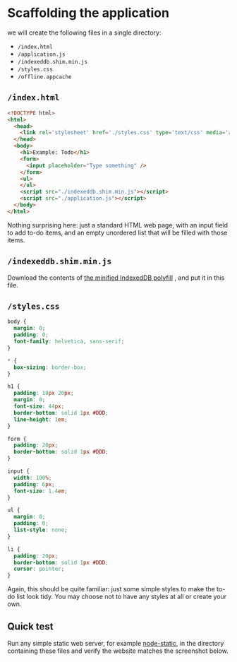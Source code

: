 # Scaffolding the application

we will create the following files in a single directory:

- `/index.html`
- `/application.js`
- `/indexeddb.shim.min.js`
- `/styles.css`
- `/offline.appcache`

## `/index.html`

```html
<!DOCTYPE html>
<html>
  <head>
    <link rel='stylesheet' href='./styles.css' type='text/css' media='all' />
  </head>
  <body>
    <h1>Example: Todo</h1>
    <form>
      <input placeholder="Type something" />
    </form>
    <ul>
    </ul>
    <script src="./indexeddb.shim.min.js"></script>
    <script src="./application.js"></script>
  </body>
</html>
```

Nothing surprising here: just a standard HTML web page, with an input field to add to-do items, and an empty unordered list that will be filled with those items.

## `/indexeddb.shim.min.js`

Download the contents of [the minified IndexedDB polyfill](https://raw.githubusercontent.com/matthew-andrews/offline-todo/gh-pages/indexeddb.shim.min.js)
, and put it in this file.

## `/styles.css`

```css
body {
  margin: 0;
  padding: 0;
  font-family: helvetica, sans-serif;
}

* {
  box-sizing: border-box;
}

h1 {
  padding: 18px 20px;
  margin: 0;
  font-size: 44px;
  border-bottom: solid 1px #DDD;
  line-height: 1em;
}

form {
  padding: 20px;
  border-bottom: solid 1px #DDD;
}

input {
  width: 100%;
  padding: 6px;
  font-size: 1.4em;
}

ul {
  margin: 0;
  padding: 0;
  list-style: none;
}

li {
  padding: 20px;
  border-bottom: solid 1px #DDD;
  cursor: pointer;
}
```

Again, this should be quite familiar: just some simple styles to make the to-do list look tidy. You may choose not to
have any styles at all or create your own.

## Quick test

Run any simple static web server, for example [node-static](https://github.com/cloudhead/node-static), in the directory
containing these files and verify the website matches the screenshot below.

